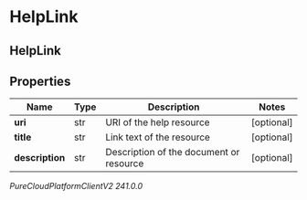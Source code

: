 # HelpLink

## HelpLink

## Properties

|Name | Type | Description | Notes|
|------------ | ------------- | ------------- | -------------|
| **uri** | str | URI of the help resource | [optional] |
| **title** | str | Link text of the resource | [optional] |
| **description** | str | Description of the document or resource | [optional] |



_PureCloudPlatformClientV2 241.0.0_
